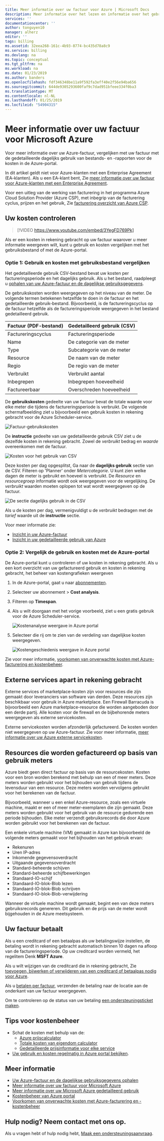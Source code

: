 ```yaml
---
title: Meer informatie over uw factuur voor Azure | Microsoft Docs
description: Meer informatie over het lezen en informatie over het gebruik en de factuur voor uw Azure-abonnement
services: ''
documentationcenter: ''
author: tonguyen10
manager: alherz
editor: ''
tags: billing
ms.assetid: 32eea268-161c-4b93-8774-bc435d78a8c9
ms.service: billing
ms.devlang: na
ms.topic: conceptual
ms.tgt_pltfrm: na
ms.workload: na
ms.date: 01/23/2019
ms.author: banders
ms.openlocfilehash: fdf346348be11a9f592fa3eff40e2f56e94ba656
ms.sourcegitcommit: 644de9305293600faf9c7dad951bfeee334f0ba3
ms.translationtype: MT
ms.contentlocale: nl-NL
ms.lasthandoff: 01/25/2019
ms.locfileid: "54904315"
---
```

# <a name="understand-your-bill-for-microsoft-azure"></a>Meer informatie over uw factuur voor Microsoft Azure
Voor meer informatie over uw Azure-factuur, vergelijken met uw factuur met de gedetailleerde dagelijks gebruik van bestands- en -rapporten voor de kosten in de Azure-portal.

In dit artikel geldt niet voor Azure-klanten met een Enterprise Agreement (EA-klanten). Als u een EA-klant bent, Zie [meer informatie over uw factuur voor Azure-klanten met een Enterprise Agreement](billing-understand-your-bill-ea.md).  

Voor een uitleg van de werking van facturering in het programma Azure Cloud Solution Provider (Azure CSP), met inbegrip van de facturering cyclus, prijzen en het gebruik, Zie [facturering overzicht van Azure CSP](/azure/cloud-solution-provider/billing/azure-csp-billing-overview/).

## <a name="charges"></a>Uw kosten controleren

>[!VIDEO https://www.youtube.com/embed/3YegFD769Pk]

Als er een kosten in rekening gebracht op uw factuur waarover u meer informatie weergeven wilt, kunt u gebruik en kosten vergelijken met het gebruiksbestand of met de Azure-portal.

### <a name="option-1-compare-usage-and-costs-with-usage-file"></a>Optie 1: Gebruik en kosten met gebruiksbestand vergelijken

Het gedetailleerde gebruik CSV-bestand bevat uw kosten per factureringsperiode en het dagelijks gebruik. Als u het bestand, raadpleegt u [ophalen van uw Azure-factuur en de dagelijkse gebruiksgegevens](billing-download-azure-invoice-daily-usage-date.md).

De gebruikskosten worden weergegeven op het niveau van de meter. De volgende termen betekenen hetzelfde te doen in de factuur en het gedetailleerde gebruik-bestand. Bijvoorbeeld, is de factureringscyclus op de factuur hetzelfde als de factureringsperiode weergegeven in het bestand gedetailleerd gebruik.

 | Factuur (PDF-bestand) | Gedetailleerd gebruik (CSV)|
 | --- | --- |
|Factureringscyclus | Factureringsperiode |
 |Name |De categorie van de meter |
 |Type |Subcategorie van de meter |
 |Resource |De naam van de meter |
 |Regio |De regio van de meter |
 |Verbruikt |Verbruikt aantal |
 |Inbegrepen |Inbegrepen hoeveelheid |
 |Factureerbaar |Overschreden hoeveelheid |

De **gebruikskosten** gedeelte van uw factuur bevat de totale waarde voor elke meter die tijdens de factureringsperiode is verbruikt. De volgende schermafbeelding ziet u bijvoorbeeld een gebruik kosten in rekening gebracht voor de Azure Scheduler-service.

![Factuur-gebruikskosten](./media/billing-understand-your-bill/1.png)

De **instructie** gedeelte van uw gedetailleerde gebruik CSV ziet u de dezelfde kosten in rekening gebracht. Zowel de *verbruikt* bedrag en *waarde* overeenkomen met de factuur.

![Kosten voor het gebruik van CSV](./media/billing-understand-your-bill/2.png)

Deze kosten per dag opgesplitst, Ga naar de **dagelijks gebruik** sectie van de CSV. Filteren op 'Planner' onder *Metercategorie*. U kunt zien welke dagen de meter is gebruikt en hoeveel is verbruikt. De *Resource* en *resourcegroep* informatie wordt ook weergegeven voor de vergelijking. De *verbruikt* waarden moeten oplopen tot wat wordt weergegeven op de factuur.

![De sectie dagelijks gebruik in de CSV](./media/billing-understand-your-bill/3.png)

Als u de kosten per dag, vermenigvuldigt u de *verbruikt* bedragen met de *tarief* waarde uit de **instructie** sectie.

Voor meer informatie zie:

- [Inzicht in uw Azure-factuur](billing-understand-your-invoice.md)
- [Inzicht in uw gedetailleerde gebruik van Azure](billing-understand-your-invoice.md)

### <a name="option-2-compare-the-usage-and-costs-with-the-azure-portal"></a>Optie 2: Vergelijk de gebruik en kosten met de Azure-portal

De Azure-portal kunt u controleren of uw kosten in rekening gebracht. Als u een kort overzicht van uw gefactureerd gebruik en kosten in rekening gebracht, het beheer van kostengrafieken weergeven

1. In de Azure-portal, gaat u naar [abonnementen](https://portal.azure.com/#blade/Microsoft_Azure_Billing/SubscriptionsBlade).
1. Selecteer uw abonnement > **Cost analysis**. 
1. Filteren op **Timespan**.
1. Als u wilt doorgaan met het vorige voorbeeld, ziet u een gratis gebruik voor de Azure Scheduler-service.

   ![Kostenanalyse weergave in Azure portal](./media/billing-understand-your-bill/4.png)

1. Selecteer die rij om te zien van de verdeling van dagelijkse kosten weergegeven.

   ![Kostengeschiedenis weergave in Azure portal](./media/billing-understand-your-bill/5.png)

Zie voor meer informatie, [voorkomen van onverwachte kosten met Azure-facturering en kostenbeheer](billing-getting-started.md#costs).

## <a name="external"></a>Externe services apart in rekening gebracht

Externe services of marketplace-kosten zijn voor resources die zijn gemaakt door leveranciers van software van derden. Deze resources zijn beschikbaar voor gebruik in Azure marketplace. Een Firewall Barracuda is bijvoorbeeld een Azure marketplace-resource die worden aangeboden door een derde partij. Alle kosten voor de firewall en de bijbehorende meters weergegeven als externe servicekosten.

Externe servicekosten worden afzonderlijk gefactureerd. De kosten worden niet weergegeven op uw Azure-factuur. Zie voor meer informatie, [meer informatie over uw Azure externe servicekosten](billing-understand-your-azure-marketplace-charges.md).

## <a name="resources-billed-by-usage-meters"></a>Resources die worden gefactureerd op basis van gebruik meters

Azure biedt geen direct factuur op basis van de resourcekosten. Kosten voor een bron worden berekend met behulp van een of meer meters. Deze meters worden gebruikt voor het bijhouden van gebruik tijdens de levensduur van een resource. Deze meters worden vervolgens gebruikt voor het berekenen van de factuur.

Bijvoorbeeld, wanneer u een enkel Azure-resource, zoals een virtuele machine, maakt er een of meer meter-exemplaren die zijn gemaakt. Deze meters worden gebruikt voor het gebruik van de resource gedurende een periode bijhouden. Elke meter verzendt gebruiksrecords die door Azure worden gebruikt voor het berekenen van de factuur.

Een enkele virtuele machine (VM) gemaakt in Azure kan bijvoorbeeld de volgende meters gemaakt voor het bijhouden van het gebruik ervan:

- Rekenuren
- Uren IP-adres
- Inkomende gegevensoverdracht
- Uitgaande gegevensoverdracht
- Standard-beheerde schijven
- Standard-beheerde schijfbewerkingen
- Standaard-IO-schijf
- Standaard-IO-blok-Blob lezen
- Standaard-IO-blok-Blob schrijven
- Standaard-IO-blok-Blob-verwijdering

Wanneer de virtuele machine wordt gemaakt, begint een van deze meters gebruiksrecords genereren. Dit gebruik en de prijs van de meter wordt bijgehouden in de Azure meetsysteem.

## <a name="payment"></a>Uw factuur betaalt

Als u een creditcard of een betaalpas als uw betalingswijze instellen, de betaling wordt in rekening gebracht automatisch binnen 10 dagen na afloop van de factureringsperiode. Op uw creditcard worden vermeld, het regelitem Denk **MSFT Azure**.

Als u wilt wijzigen van de creditcard die in rekening gebracht, Zie [toevoegen, bijwerken of verwijderen van een creditcard of betaalpas nodig voor Azure](billing-how-to-change-credit-card.md).

Als u [betalen per factuur](billing-how-to-pay-by-invoice.md), verzenden de betaling naar de locatie aan de onderkant van uw factuur weergegeven.

Om te controleren op de status van uw betaling [een ondersteuningsticket maken](https://portal.azure.com/?#blade/Microsoft_Azure_Support/HelpAndSupportBlade).


## <a name="tips-for-cost-management"></a>Tips voor kostenbeheer

- Schat de kosten met behulp van de:
  - [Azure prijscalculator](https://azure.microsoft.com/pricing/calculator/)
  - [Totale kosten van eigendom calculator](https://aka.ms/azure-tco-calculator)
  - [Gedetailleerde prijsinformatie voor elke service](https://azure.microsoft.com/pricing/)
- [Uw gebruik en kosten regelmatig in Azure portal bekijken](billing-getting-started.md#costs).

## <a name="learn-more"></a>Meer informatie

- [Uw Azure-factuur en de dagelijkse gebruiksgegevens ophalen](billing-download-azure-invoice-daily-usage-date.md)
- [Meer informatie over uw factuur voor Microsoft Azure](billing-understand-your-invoice.md)
- [Meer informatie over uw Microsoft Azure gedetailleerd gebruik](billing-understand-your-usage.md)
- [Kostenbeheer van Azure portal](https://docs.microsoft.com/azure/billing/billing-getting-started)
- [Voorkomen van onverwachte kosten met Azure-facturering en -kostenbeheer](billing-getting-started.md#costs)

## <a name="need-help-contact-us"></a>Hulp nodig? Neem contact met ons op.

Als u vragen hebt of hulp nodig hebt, [Maak een ondersteuningsaanvraag](https://portal.azure.com/#blade/Microsoft_Azure_Support/HelpAndSupportBlade/newsupportrequest).
